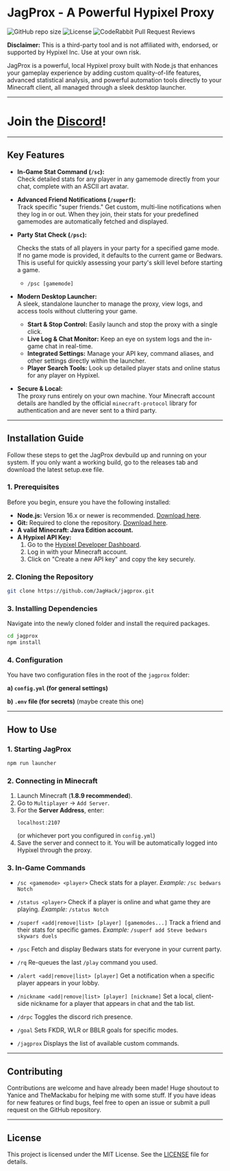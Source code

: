 # JagProx - A Powerful Hypixel Proxy

![GitHub repo size](https://img.shields.io/github/repo-size/JagHack/jagprox?style=for-the-badge&color=B33BFF) ![License](https://img.shields.io/github/license/JagHack/jagprox?style=for-the-badge&color=B33BFF) ![CodeRabbit Pull Request Reviews](https://img.shields.io/coderabbit/prs/github/JagHack/jagprox?utm_source=oss&utm_medium=github&utm_campaign=JagHack%2Fjagprox&labelColor=171717&color=B33BFF&link=https%3A%2F%2Fcoderabbit.ai&label=CodeRabbit+Reviews)

**Disclaimer:** This is a third-party tool and is not affiliated with, endorsed, or supported by Hypixel Inc. Use at your own risk.

JagProx is a powerful, local Hypixel proxy built with Node.js that enhances your gameplay experience by adding custom quality-of-life features, advanced statistical analysis, and powerful automation tools directly to your Minecraft client, all managed through a sleek desktop launcher.

---

# Join the [Discord](https://discord.gg/ZQ46u4NhVt)!

---

## Key Features

- **In-Game Stat Command (`/sc`):**  
  Check detailed stats for any player in any gamemode directly from your chat, complete with an ASCII art avatar.

- **Advanced Friend Notifications (`/superf`):**  
  Track specific "super friends." Get custom, multi-line notifications when they log in or out. When they join, their stats for your predefined gamemodes are automatically fetched and displayed.

- **Party Stat Check (`/psc`):**

  Checks the stats of all players in your party for a specified game mode. If no game mode is provided, it defaults to the current game or Bedwars. This is useful for quickly assessing your party's skill level before starting a game.

  * `/psc [gamemode]`

- **Modern Desktop Launcher:**  
  A sleek, standalone launcher to manage the proxy, view logs, and access tools without cluttering your game.
  - **Start & Stop Control:** Easily launch and stop the proxy with a single click.
  - **Live Log & Chat Monitor:** Keep an eye on system logs and the in-game chat in real-time.
  - **Integrated Settings:** Manage your API key, command aliases, and other settings directly within the launcher.
  - **Player Search Tools:** Look up detailed player stats and online status for any player on Hypixel.

- **Secure & Local:**  
  The proxy runs entirely on your own machine. Your Minecraft account details are handled by the official `minecraft-protocol` library for authentication and are never sent to a third party.

---

## Installation Guide

Follow these steps to get the JagProx devbuild up and running on your system. If you only want a working build, go to the releases tab and download the latest setup.exe file.

### 1. Prerequisites

Before you begin, ensure you have the following installed:

- **Node.js:** Version 16.x or newer is recommended. [Download here](https://nodejs.org/).
- **Git:** Required to clone the repository. [Download here](https://git-scm.com/).
- **A valid Minecraft: Java Edition account.**
- **A Hypixel API Key:**
  1. Go to the [Hypixel Developer Dashboard](https://developer.hypixel.net/).
  2. Log in with your Minecraft account.
  3. Click on "Create a new API key" and copy the key securely.

### 2. Cloning the Repository

```bash
git clone https://github.com/JagHack/jagprox.git
```

### 3. Installing Dependencies

Navigate into the newly cloned folder and install the required packages.
```bash
cd jagprox
npm install
```

### 4. Configuration

You have two configuration files in the root of the `jagprox` folder:

**a) `config.yml` (for general settings)**

**b) `.env` file (for secrets)** (maybe create this one)

---

## How to Use

### 1. Starting JagProx
```bash
npm run launcher
```

### 2. Connecting in Minecraft

1. Launch Minecraft (**1.8.9 recommended**).
2. Go to `Multiplayer` → `Add Server`.
3. For the **Server Address**, enter:
   ```
   localhost:2107
   ```
   (or whichever port you configured in `config.yml`)
4. Save the server and connect to it. You will be automatically logged into Hypixel through the proxy.

### 3. In-Game Commands

* `/sc <gamemode> <player>`
  Check stats for a player.
  *Example:* `/sc bedwars Notch`

* `/status <player>`
  Check if a player is online and what game they are playing.
  *Example:* `/status Notch`

* `/superf <add|remove|list> [player] [gamemodes...]`
  Track a friend and their stats for specific games.
  *Example:* `/superf add Steve bedwars skywars duels`

* `/psc`
  Fetch and display Bedwars stats for everyone in your current party.

* `/rq`
  Re-queues the last `/play` command you used.

* `/alert <add|remove|list> [player]`
  Get a notification when a specific player appears in your lobby.

* `/nickname <add|remove|list> [player] [nickname]`
  Set a local, client-side nickname for a player that appears in chat and the tab list.

* `/drpc`
  Toggles the discord rich presence.

* `/goal`
  Sets FKDR, WLR or BBLR goals for specific modes.

* `/jagprox`
  Displays the list of available custom commands.

---

## Contributing

Contributions are welcome and have already been made! Huge shoutout to Yanice and TheMackabu for helping me with some stuff. If you have ideas for new features or find bugs, feel free to open an issue or submit a pull request on the GitHub repository.

---

## License

This project is licensed under the MIT License. See the [LICENSE](LICENSE) file for details.
